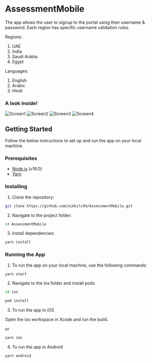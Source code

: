 # AssessmentMobile

The app allows the user to signup to the portal using their username & password. Each region has specific username validation rules.

Regions:

1. UAE
2. India
3. Saudi Arabia
4. Egypt

Languages:

1. English
2. Arabic
3. Hindi

### A look inside!

![Screen1](src/assets/Screen1.png)
![Screen2](src/assets/Screen2.png)
![Screen3](src/assets/Screen3.png)
![Screen4](src/assets/Screen4.png)

## Getting Started

Follow the below instructions to set up and run the app on your local machine.

### Prerequisites

- [Node.js](https://nodejs.org/) (v16.0)
- [Yarn](https://yarnpkg.com/)

### Installing

1. Clone the repository:

```bash
git clone https://github.com/nikhilc94/AssessmentMobile.git
```

2. Navigate to the project folder:

```bash
cd AssessmentMobile
```

3. Install dependencies:

```bash
yarn install
```

### Running the App

1. To run the app on your local machine, use the following commands:

```bash
yarn start
```

2. Navigate to the ios folder and install pods

```bash
cd ios
```

```bash
pod install
```

3. To run the app in iOS

Open the ios workspace in Xcode and run the build.

or

```bash
yarn ios
```

4.  To run the app in Android

```bash
yarn android
```
